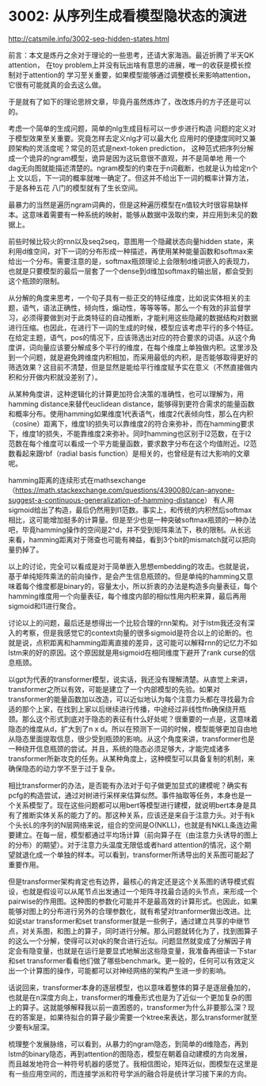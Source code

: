 # 3002: 从序列生成看模型隐状态的演进

<http://catsmile.info/3002-seq-hidden-states.html>

前言：本文是炼丹之余对于理论的一些思考，还请大家海涵。最近折腾了半天QK attention，
在toy problem上并没有玩出啥有意思的进展，唯一的收获是模长控制对于attention的
学习至关重要，如果模型能够通过调整模长来影响attention，它很有可能就真的会去这么做。

于是就有了如下的理论思辨文章，毕竟丹虽然炼炸了，改改炼丹的方子还是可以的。

考虑一个简单的生成问题，简单的nlg生成目标可以一步步进行构造
问题的定义对于模型效果至关重要。究竟怎样去定义nlg才可以最大化
应用时的便捷度同时又兼顾架构的灵活度呢？常见的范式是next-token prediction，
这种范式把序列分解成一个诡异的ngram模型，诡异是因为这玩意很不直观，并不是简单地
用一个dag无向图就能描述清楚的。ngram模型的约束在于n词截断，也就是认为给定n个上
文以后，下一词的概率就唯一确定了。但这并不给出下一词的概率计算方法，于是各种五花
八门的模型就有了生长空间。

最暴力的当然是遍历ngram词典的，但是这种遍历模型在n值较大时很容易缺样本。这意味着需要有一种系统的映射，能够从数据中汲取约束，并应用到未见的数据上。

前些时候比较火的rnn以及seq2seq，意图用一个隐藏状态向量hidden state，来利用d维空间，对下一词的分布形成一种描述，再使用某种能量函数和softmax来给出一个分布。需要注意的是，softmax瓶颈理论上会限制d维词嵌入的表现力，也就是只要模型的最后一层套了一个dense到d维加softmax的输出层，都会受到这个瓶颈的限制。

从分解的角度来思考，一个句子具有一些正交的特征维度，比如说实体相关的主题，语气，语法正确性，倾向性，煽动性，等等等等。那么一个有效的非监督学习，必须得要做到对于此类特征的自动推断，才能利用这些隐藏的数据结构对数据进行压缩。也因此，在进行下一词的生成的时候，模型应该考虑平行的多个特征。在给定主题，语气，pos的情况下，应该筛选出对应的符合要求的词语。从这个角度讲，词向量应该要分解成多个平行的维度，在每个维度上单独做内积。这里涉及到一个问题，就是避免跨维度内积相加，而采用最低的内积，是否能够取得更好的筛选效果？这目前不清楚，但是显然是能给平行维度赋予实在意义（不然直接做内积和分开做内积就没差别了）。

从某种角度讲，这种逻辑化的计算更加符合决策的准确性，也可以理解为，用hamming distance来替代euclidean distance，能够得到更符合需求的能量函数和概率分布。使用hamming如果维度1代表语气，维度2代表倾向性，那么在内积（cosine）距离下，维度1的损失可以靠维度2的符合来弥补，而在hamming要求下，维度1的损失，不能靠维度2来弥补。同时hamming也区别于l2范数，在于l2范数在每个维度可以看成一个平方能量函数，要求数字分布在这个均值附近。l2范数看起来跟rbf（radial basis function）是相关的，也曾经是有过大影响的文章呢。

hamming距离的连续形式在mathsexchange（<https://math.stackexchange.com/questions/4390080/can-anyone-suggest-a-continuous-generalization-of-hamming-distance>） 有人用sigmoid给出了构造，最后仍然用到l1范数。事实上，和传统的内积然后softmax相比，这可能增加挺多的计算量。但是至少也是一种突破softmax瓶颈的一种办法吧，毕竟hamming操作的空间是2^d，并不受到矩阵乘法下，秩的限制。从长远来看，hamming距离对于筛查也可能有裨益，看到3个bit的mismatch就可以把向量扔掉了。

以上的讨论，完全可以看成是对于简单嵌入思想embedding的攻击。也就是说，基于单纯矩阵乘法的前向操作，是会产生信息瓶颈的。但是单纯的hamming又意味着每个维度都是binary的，容量太小，所以折衷的办法是构造多向量表征，每个hamming维度用一个向量表征，每个维度内部的相似性用内积来算，最后再用sigmoid和l1进行聚合。

讨论以上的问题，最后还是想得出一个比较合理的rnn架构。对于lstm我还没有深入的考察，但是我感觉它的context向量的很多sigmoid是符合以上的论断的。也就是说，点积距离和hamming距离直接的差异，这可能可以解释rnn的记忆力不如lstm来的好的原因。这个原因就是用sigmoid在相同维度下避开了rank curse的信息瓶颈。

以gpt为代表的transformer模型，说实话，我还没有理解清楚。从直觉上来讲，transformer之所以有效，可能是建立了一个内部模型的先验。如果对transformer的能量函数加以改造，可以近似地认为每个注意力头都在寻找最为合适的那个上家，在找到上家以后继续进行传播，中途经过非线性ffn确保绕开瓶颈。那么这个形式到底对于隐态的表征有什么好处呢？很重要的一点是，这意味着隐态的维度从d，扩大到了n x d。所以在预测下一词的时候，模型能够更加自由地从隐态里面提取信息，很少受到瓶颈的影响。从这个角度来讲，transformer也是一种绕开信息瓶颈的尝试。并且，系统的隐态必须足够大，才能完成诸多transformer所新攻克的任务。从某种角度上，这种模型可以具备复制的机制，来确保隐态的动力学不至于过于复杂。

相比transformer的办法，是否能有办法对于句子做更加显式的建模呢？确实有pcfg的构造尝试，通过对树进行采样来估算似然。事件抽取等任务，本身也是一个关系模型了。现在这些问题都可以用bert等模型进行建模，就说明bert本身是具有了推断实体关系的能力了的。那这种关系，应该还是来自于注意力头。对于有k个头长L的序列的N层网络来说，组合的空间是O(NKLL)，也就是有NKLL条连边需要建立。在每一层，模型都通过平均场计算（前向算子在（由注意力头诱导的图上的分布）的期望）。对于注意力头温度无限低或者hard attention的情况，这个期望就退化成一个单独的样本。可以看到，transformer所诱导出的关系图可能起了重要作用。

但是transformer架构肯定也有边界，最核心的肯定还是这个关系图的诱导模式假设，也就是假设可以从尾节点出发通过一个矩阵寻找最合适的头节点，来形成一个pairwise的作用图。这种图的参数化可能并不是最高效的计算形式。也因此，如果能够对图上的分布进行另外的合理参数化，就有希望对tranformer做出改进。比如说star transformer和set transformer就是一些例子，通过建立共享的中继节点，对关系图，和图上的算子，同时进行分解。那么问题就转化为了，找到图算子的这么一个分解，使得可以对qk的聚合进行近似。问题显然就变成了分解因子肯定会有隐变量，也就是在运行是要显式地解出这些隐变量，我准备再细读一下star和set transformer看看他们做了哪些benchmark。更一般的，任何可以有效定义出一个计算图的操作，可能都可以对神经网络的架构产生进一步的影响。

话说回来，transformer本身的逐层模型，也以意味着整体的算子是逐层叠加的，也就是在n深度方向上，transformer的堆叠形式也是为了近似一个更加复杂的图上的算子。这就能够解释我以前一直困惑的，transformer为什么非要那么深？现在的答案是，如果待拟合的算子最少需要一个ktree来表达，那么transformer就至少要有k层深。

梳理整个发展脉络，可以看到，从暴力的ngram隐态，到简单的d维隐态，再到lstm的binary隐态，再到attention的图隐态，模型在朝着自动建模的方向发展，而且越发地符合一种符号机器的感觉了。我相信图论，矩阵近似，图模型在这里是有一些应用空间的，而连接学派和符号学派的融合将是统计学习接下来的方向。
